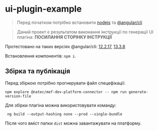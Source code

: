# ui-plugin-example

> Перед початком потрібно встановити [nodejs](https://nodejs.org/) та [@angular/cli](https://www.npmjs.com/package/@angular/cli)

>  Даний проект є результатом виконання інструкції по генерації UI плагіна: **ПОСИЛАННЯ СТОРІНКУ ІНСТРУКЦІЇ** 

Протестовано на таких версіях @angular/cli: [12.2.17](https://www.npmjs.com/package/@angular/cli/v/12.2.17 "12.2.17"), [13.3.8](https://www.npmjs.com/package/@angular/cli/v/13.3.8 "13.3.8") 


Встановлення компонентів: `npm i`.

## Збірка та публікація

Перед збіркою потрібно прогнерувати файл спецефікації:
```
npm explore @natec/mef-dev-platform-connector -- npm run generate-version-file
```

Для збірки плагіна можна використовувати команду:
```
 ng build --output-hashing none --prod --single-bundle
```
Після чого вміст папки `dist` можна завантажувати на платформу.

